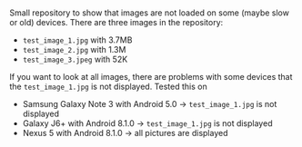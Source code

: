 #
Small repository to show that images are not loaded on some (maybe slow or old) devices.
There are three images in the repository:
- `test_image_1.jpg` with 3.7MB
- `test_image_2.jpg` with 1.3M
- `test_image_3.jpeg` with 52K

If you want to look at all images, there are problems with some devices that the `test_image_1.jpg` is not displayed.
Tested this on
- Samsung Galaxy Note 3 with Android 5.0 -> `test_image_1.jpg` is not displayed
- Galaxy J6+ with Android 8.1.0 -> `test_image_1.jpg` is not displayed
- Nexus 5 with Android 8.1.0 -> all pictures are displayed
